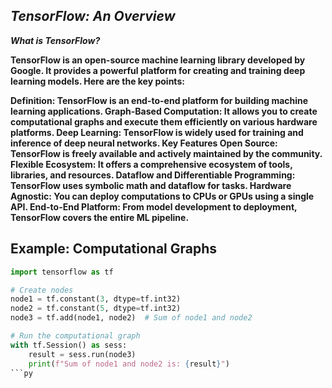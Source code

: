 ## _TensorFlow: An Overview_
***What is TensorFlow?***


**TensorFlow is an open-source machine learning library developed by Google. It provides a powerful platform for creating and training deep learning models. Here are the key points:**

**Definition: TensorFlow is an end-to-end platform for building machine learning applications.
Graph-Based Computation: It allows you to create computational graphs and execute them efficiently on various hardware platforms.
Deep Learning: TensorFlow is widely used for training and inference of deep neural networks.
Key Features
Open Source: TensorFlow is freely available and actively maintained by the community.
Flexible Ecosystem: It offers a comprehensive ecosystem of tools, libraries, and resources.
Dataflow and Differentiable Programming: TensorFlow uses symbolic math and dataflow for tasks.
Hardware Agnostic: You can deploy computations to CPUs or GPUs using a single API.
End-to-End Platform: From model development to deployment, TensorFlow covers the entire ML pipeline.**


## Example: Computational Graphs

```py
import tensorflow as tf

# Create nodes
node1 = tf.constant(3, dtype=tf.int32)
node2 = tf.constant(5, dtype=tf.int32)
node3 = tf.add(node1, node2)  # Sum of node1 and node2

# Run the computational graph
with tf.Session() as sess:
    result = sess.run(node3)
    print(f"Sum of node1 and node2 is: {result}")
```py


